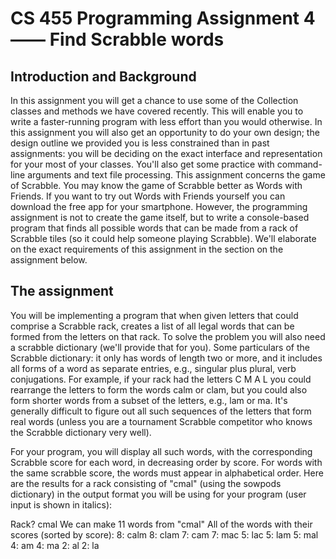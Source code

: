 CS 455 Programming Assignment 4 —— Find Scrabble words
======================================================

Introduction and Background
----------------------------

In this assignment you will get a chance to use some of the Collection classes and methods we have covered recently. This will enable you to write a faster-running program with less effort than you would otherwise. In this assignment you will also get an opportunity to do your own design; the design outline we provided you is less constrained than in past assignments: you will be deciding on the exact interface and representation for your most of your classes. You'll also get some practice with command-line arguments and text file processing.
This assignment concerns the game of Scrabble. You may know the game of Scrabble better as Words with Friends. If you want to try out Words with Friends yourself you can download the free app for your smartphone. However, the programming assignment is not to create the game itself, but to write a console-based program that finds all possible words that can be made from a rack of Scrabble tiles (so it could help someone playing Scrabble). We'll elaborate on the exact requirements of this assignment in the section on the assignment below.

The assignment
----------------

You will be implementing a program that when given letters that could comprise a Scrabble rack, creates a list of all legal words that can be formed from the letters on that rack. To solve the problem you will also need a scrabble dictionary (we'll provide that for you). Some particulars of the Scrabble dictionary: it only has words of length two or more, and it includes all forms of a word as separate entries, e.g., singular plus plural, verb conjugations.
For example, if your rack had the letters C M A L you could rearrange the letters to form the words calm or clam, but you could also form shorter words from a subset of the letters, e.g., lam or ma. It's generally difficult to figure out all such sequences of the letters that form real words (unless you are a tournament Scrabble competitor who knows the Scrabble dictionary very well).

For your program, you will display all such words, with the corresponding Scrabble score for each word, in decreasing order by score. For words with the same scrabble score, the words must appear in alphabetical order. Here are the results for a rack consisting of "cmal" (using the sowpods dictionary) in the output format you will be using for your program (user input is shown in italics):

Rack? cmal
We can make 11 words from "cmal"
All of the words with their scores (sorted by score):
8: calm
8: clam
7: cam
7: mac
5: lac
5: lam
5: mal
4: am
4: ma
2: al
2: la

